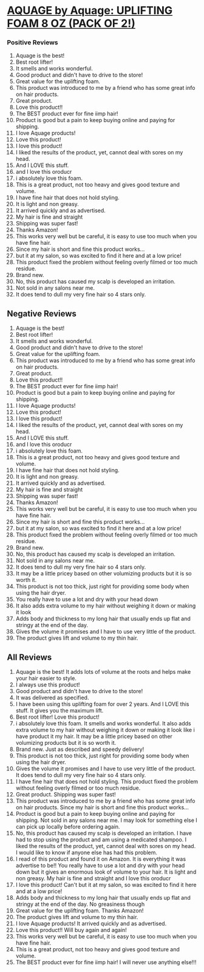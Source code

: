 # [AQUAGE by Aquage: UPLIFTING FOAM 8 OZ (PACK OF 2!)](https://products.checkmycream.com/products/AQUAGE-by-Aquage:-UPLIFTING-FOAM-8-OZ-(PACK-OF-2!).html)

### Positive Reviews

<ol>
      <li>Aquage is the best!  </li>
      <li>Best root lifter!  </li>
      <li>It smells and works wonderful.  </li>
      <li>Good product and didn&#x27;t have to drive to the store!</li>
      <li>Great value for the uplifting foam.</li>
      <li>This product was introduced to me by a friend who has some great info on hair products.  </li>
      <li>Great product.</li>
      <li>Love this product!!</li>
      <li>The BEST product ever for fine iimp hair!</li>
      <li>Product is good but a pain to keep buying online and paying for shipping.</li>
      <li>I love Aquage products!  </li>
      <li>Love this product!</li>
      <li>I love this product!</li>
      <li>I liked the results of the product, yet, cannot deal with sores on my head.  </li>
      <li>And I LOVE this stuff.</li>
      <li>and I love this oroducr</li>
      <li>i absolutely love this foam.  </li>
      <li>This is a great product,  not too heavy and gives good texture and volume.</li>
      <li>I have fine hair that does not hold styling.</li>
      <li>It is light and non greasy.</li>
      <li>It arrived quickly and as advertised.</li>
      <li>My hair is fine and straight</li>
      <li>Shipping was super fast!</li>
      <li>Thanks Amazon!</li>
      <li>This works very well but be careful, it is easy to use too much when you have fine hair.</li>
      <li>Since my hair is short and fine this product works...</li>
      <li>but it at my salon, so was excited to find it here and at a low price!</li>
      <li>This product fixed the problem without feeling overly filmed or too much residue.</li>
      <li>Brand new.</li>
      <li>No, this product has caused my scalp is developed an irritation.  </li>
      <li>Not sold in any salons near me.</li>
      <li>It does tend to dull my very fine hair so 4 stars only.</li>
</ol>


<h2>Negative Reviews</h2>
<ol>
<li> Aquage is the best!  </li>
<li> Best root lifter!  </li>
<li> It smells and works wonderful.  </li>
<li> Good product and didn&#x27;t have to drive to the store!</li>
<li> Great value for the uplifting foam.</li>
<li> This product was introduced to me by a friend who has some great info on hair products.  </li>
<li> Great product.</li>
<li> Love this product!!</li>
<li> The BEST product ever for fine iimp hair!</li>
<li> Product is good but a pain to keep buying online and paying for shipping.</li>
<li> I love Aquage products!  </li>
<li> Love this product!</li>
<li> I love this product!</li>
<li> I liked the results of the product, yet, cannot deal with sores on my head.  </li>
<li> And I LOVE this stuff.</li>
<li> and I love this oroducr</li>
<li> i absolutely love this foam.  </li>
<li> This is a great product,  not too heavy and gives good texture and volume.</li>
<li> I have fine hair that does not hold styling.</li>
<li> It is light and non greasy.</li>
<li> It arrived quickly and as advertised.</li>
<li> My hair is fine and straight</li>
<li> Shipping was super fast!</li>
<li> Thanks Amazon!</li>
<li> This works very well but be careful, it is easy to use too much when you have fine hair.</li>
<li> Since my hair is short and fine this product works...</li>
<li> but it at my salon, so was excited to find it here and at a low price!</li>
<li> This product fixed the problem without feeling overly filmed or too much residue.</li>
<li> Brand new.</li>
<li> No, this product has caused my scalp is developed an irritation.  </li>
<li> Not sold in any salons near me.</li>
<li> It does tend to dull my very fine hair so 4 stars only.</li>
<li> It may be a little pricey based on other volumizing products but it is so worth it.</li>
<li> This product is not too thick, just right for providing some body when using the hair dryer.</li>
<li> You really have to use a lot and dry with your head down</li>
<li> It also adds extra volume to my hair without weighing it down or making it look</li>
<li> Adds body and thickness to my long hair that usually ends up flat and stringy at the end of the day.</li>
<li> Gives the volume it promises and I have to use very little of the product.</li>
<li> The product gives lift and volume to my thin hair.</li>
</ol>

<h2>All Reviews</h2>

<ol>
    <li> Aquage is the best!  It adds lots of volume at the roots and helps make your hair easier to style.</li>
    <li> I always use this product!</li>
    <li> Good product and didn&#x27;t have to drive to the store!</li>
    <li> It was delivered as specified.</li>
    <li> I have been using this uplifting foam for over 2 years. And I LOVE this stuff. It gives you the maximum lift.</li>
    <li> Best root lifter!  Love this product!</li>
    <li> i absolutely love this foam.  It smells and works wonderful.  It also adds extra volume to my hair without weighing it down or making it look like i have product it my hair.  It may be a little pricey based on other volumizing products but it is so worth it.</li>
    <li> Brand new. Just as described and speedy delivery!</li>
    <li> This product is not too thick, just right for providing some body when using the hair dryer.</li>
    <li> Gives the volume it promises and I have to use very little of the product. It does tend to dull my very fine hair so 4 stars only.</li>
    <li> I have fine hair that does not hold styling. This product fixed the problem without feeling overly filmed or too much residue.</li>
    <li> Great product. Shipping was super fast!</li>
    <li> This product was introduced to me by a friend who has some great info on hair products.  Since my hair is short and fine this product works...</li>
    <li> Product is good but a pain to keep buying online and paying for shipping. Not sold in any salons near me. I may look for something else I can pick up locally before ordering again.</li>
    <li> No, this product has caused my scalp is developed an irritation.  I have had to stop using the product and am using a medicated shampoo.  I liked the results of the product, yet, cannot deal with sores on my head.  I would like to know if anyone else has had this problem.</li>
    <li> I read of this product and found it on Amazon. It is everything it was advertise to be!! You really have to use a lot and dry with your head down but it gives an enormous look of volume to your hair. It is light and non greasy. My hair is fine and straight and I love this oroducr</li>
    <li> I love this product! Can&#x27;t but it at my salon, so was excited to find it here and at a low price!</li>
    <li> Adds body and thickness to my long hair that usually ends up flat and stringy at the end of the day. No greasiness though</li>
    <li> Great value for the uplifting foam. Thanks Amazon!</li>
    <li> The product gives lift and volume to my thin hair.</li>
    <li> I love Aquage products!  It arrived quickly and as advertised.</li>
    <li> Love this product!! Will buy again and again!</li>
    <li> This works very well but be careful, it is easy to use too much when you have fine hair.</li>
    <li> This is a great product,  not too heavy and gives good texture and volume.</li>
    <li> The BEST product ever for fine iimp hair! I will never use anything else!!!</li>
</ol>




